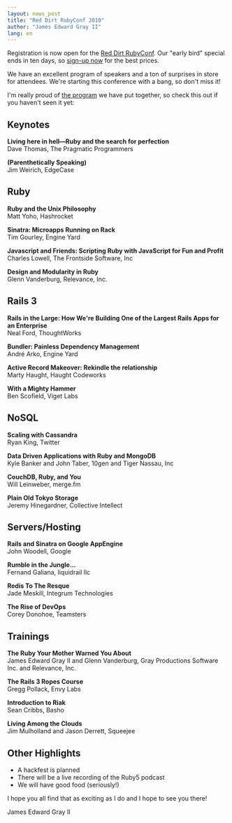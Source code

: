```yaml
---
layout: news_post
title: "Red Dirt RubyConf 2010"
author: "James Edward Gray II"
lang: en
---
```


Registration is now open for the [Red Dirt RubyConf][1]. Our \"early
bird\" special ends in ten days, so [sign-up now][2] for the best
prices.

We have an excellent program of speakers and a ton of surprises in store
for attendees. We\'re starting this conference with a bang, so don\'t
miss it!

I\'m really proud of [the program][3] we have put together, so check
this out if you haven\'t seen it yet:

## Keynotes

**Living here in hell—Ruby and the search for perfection**  
 Dave Thomas, The Pragmatic Programmers

**(Parenthetically Speaking)**  
 Jim Weirich, EdgeCase

## Ruby

**Ruby and the Unix Philosophy**  
 Matt Yoho, Hashrocket

**Sinatra: Microapps Running on Rack**  
 Tim Gourley, Engine Yard

**Javascript and Friends: Scripting Ruby with JavaScript for Fun and
Profit**  
 Charles Lowell, The Frontside Software, Inc

**Design and Modularity in Ruby**  
 Glenn Vanderburg, Relevance, Inc.

## Rails 3

**Rails in the Large: How We\'re Building One of the Largest Rails Apps
for an Enterprise**  
 Neal Ford, ThoughtWorks

**Bundler: Painless Dependency Management**  
 André Arko, Engine Yard

**Active Record Makeover: Rekindle the relationship**  
 Marty Haught, Haught Codeworks

**With a Mighty Hammer**  
 Ben Scofield, Viget Labs

## NoSQL

**Scaling with Cassandra**  
 Ryan King, Twitter

**Data Driven Applications with Ruby and MongoDB**  
 Kyle Banker and John Taber, 10gen and Tiger Nassau, Inc

**CouchDB, Ruby, and You**  
 Will Leinweber, merge.fm

**Plain Old Tokyo Storage**  
 Jeremy Hinegardner, Collective Intellect

## Servers/Hosting

**Rails and Sinatra on Google AppEngine**  
 John Woodell, Google

**Rumble in the Jungle...**  
 Fernand Galiana, liquidrail llc

**Redis To The Resque**  
 Jade Meskill, Integrum Technologies

**The Rise of DevOps**  
 Corey Donohoe, Teamsters

## Trainings

**The Ruby Your Mother Warned You About**  
 James Edward Gray II and Glenn Vanderburg, Gray Productions Software
Inc. and Relevance, Inc.

**The Rails 3 Ropes Course**  
 Gregg Pollack, Envy Labs

**Introduction to Riak**  
 Sean Cribbs, Basho

**Living Among the Clouds**  
 Jim Mulholland and Jason Derrett, Squeejee

## Other Highlights

* A hackfest is planned
* There will be a live recording of the Ruby5 podcast
* We will have good food (seriously!)

I hope you all find that as exciting as I do and I hope to see you
there!

James Edward Gray II



[1]: http://reddirtrubyconf.com/
[2]: http://reddirtrubyconf.com/register_to_attend
[3]: http://reddirtrubyconf.com/program
